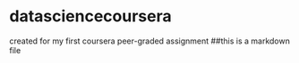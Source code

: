 # datasciencecoursera
created for my first coursera peer-graded assignment
##this is a markdown file
